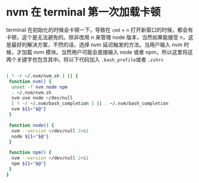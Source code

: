 # nvm 在 terminal 第一次加载卡顿

terminal 在初始化的时候会卡顿一下，导致在 `cmd` + `n` 打开新窗口的时候，都会有卡顿，这个是无法避免的。除非改用 n 来管理 node 版本，当然如果能接受 n，这是最好的解决方案，不然的话，选择 nvm 延迟触发的方法。当用户输入 nvm 时候，才加载 nvm 模块。当然用户可能会直接输入 node 或者 npm，所以这里将这两个关键字也包含其中。将以下代码加入 `.bash_profile`或者 `.zshrc`

```bash

[ ! -r ~/.nvm/nvm.sh ] || {
 function nvm() {
  unset -f nvm node npm
  . ~/.nvm/nvm.sh
  nvm use node >/dev/null
  [ ! -r ~/.nvm/bash_completion ] || . ~/.nvm/bash_completion
  nvm ${1+"$@"}
 }

 function node() {
  nvm --version >/dev/null 2>&1
  node ${1+"$@"}
 }

 function npm() {
  nvm --version >/dev/null 2>&1
  npm ${1+"$@"}
 }
}

```
